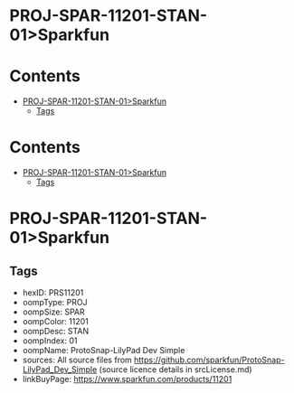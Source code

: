 
PROJ-SPAR-11201-STAN-01>Sparkfun
================================

Contents
========

* [PROJ-SPAR-11201-STAN-01>Sparkfun](#proj-spar-11201-stan-01sparkfun)
	* [Tags](#tags)

Contents
========

* [PROJ-SPAR-11201-STAN-01>Sparkfun](#proj-spar-11201-stan-01sparkfun)
	* [Tags](#tags)

# PROJ-SPAR-11201-STAN-01>Sparkfun

## Tags

- hexID: PRS11201
- oompType: PROJ
- oompSize: SPAR
- oompColor: 11201
- oompDesc: STAN
- oompIndex: 01
- oompName: ProtoSnap-LilyPad Dev Simple
- sources: All source files from https://github.com/sparkfun/ProtoSnap-LilyPad_Dev_Simple (source licence details in srcLicense.md)
- linkBuyPage: https://www.sparkfun.com/products/11201
